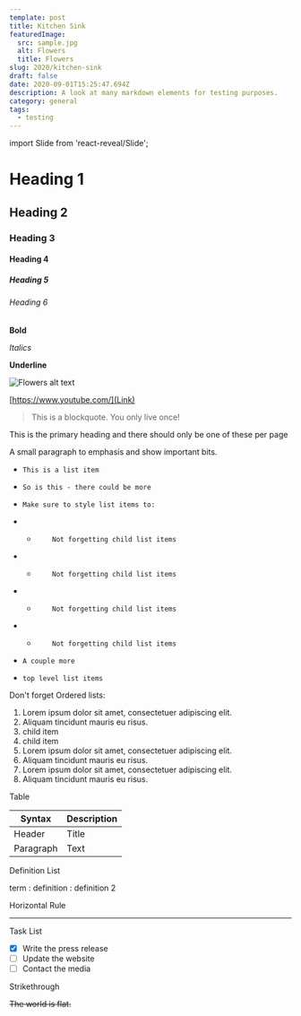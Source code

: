 ```yaml
---
template: post
title: Kitchen Sink
featuredImage:
  src: sample.jpg
  alt: Flowers
  title: Flowers
slug: 2020/kitchen-sink
draft: false
date: 2020-09-01T15:25:47.694Z
description: A look at many markdown elements for testing purposes.
category: general
tags:
  - testing
---
```

import Slide from 'react-reveal/Slide';

# Heading 1

## Heading 2

### Heading 3

#### Heading 4

##### Heading 5

###### Heading 6

**Bold**

*Italics*

**Underline**

<div>

![Flowers alt text](https://res.cloudinary.com/hskvixv4h/image/upload/c_scale,f_auto,q_auto,w_2000/v1596573456/sample.jpg "Flowers in the summer")

</div>

[https://www.youtube.com/](Link)


<Slide left>

> This is a blockquote. You only live once!

</Slide>

This is the primary heading and there should only be one of these per page

A small paragraph to emphasis and show important bits.

* ```
  This is a list item
  ```
* ```
  So is this - there could be more
  ```
* ```
  Make sure to style list items to:
  ```
* * ```
        Not forgetting child list items
    ```
* * ```
        Not forgetting child list items
    ```
* * ```
        Not forgetting child list items
    ```
* * ```
        Not forgetting child list items
    ```
* ```
  A couple more
  ```
* ```
  top level list items
  ```

Don't forget Ordered lists:

1. Lorem ipsum dolor sit amet, consectetuer adipiscing elit.
2. Aliquam tincidunt mauris eu risus.
3. child item
4. child item
5. Lorem ipsum dolor sit amet, consectetuer adipiscing elit.
6. Aliquam tincidunt mauris eu risus.
7. Lorem ipsum dolor sit amet, consectetuer adipiscing elit.
8. Aliquam tincidunt mauris eu risus.

Table

| Syntax | Description |
| ----------- | ----------- |
| Header | Title |
| Paragraph | Text | 

Definition List

term
: definition 
: definition 2

Horizontal Rule

---

Task List

- [x] Write the press release
- [ ] Update the website
- [ ] Contact the media 

Strikethrough

~~The world is flat.~~


